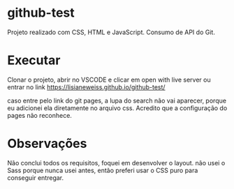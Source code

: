 # github-test
Projeto realizado com CSS, HTML e JavaScript. Consumo de API do Git.

# Executar
Clonar o projeto, abrir no VSCODE e 
clicar em open with live server ou 
entrar no link https://lisianeweiss.github.io/github-test/

caso entre pelo link do git pages, a lupa do search não vai aparecer, porque eu 
adicionei ela diretamente no arquivo css. Acredito que a configuração do pages não reconhece.

# Observações
Não conclui todos os requisitos, foquei em desenvolver o layout.
não usei o Sass porque nunca usei antes, então preferi usar o CSS 
puro para conseguir entregar.


